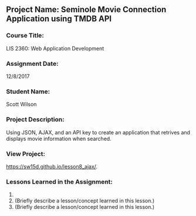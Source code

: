 ## Project Name:  Seminole Movie Connection Application using TMDB API

### Course Title:
LIS 2360:  Web Application Development

### Assignment Date:  
12/8/2017

### Student Name:  
Scott Wilson

### Project Description:
Using JSON, AJAX, and an API key to create an application that retrives and displays movie information when searched.

### View Project:
https://sw15d.github.io/lesson8_ajax/.

### Lessons Learned in the Assignment:
1. 
2. (Briefly describe a lesson/concept learned in this lesson.)
3. (Briefly describe a lesson/concept learned in this lesson.)
